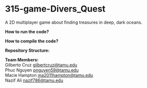 # 315-game-Divers_Quest
A 2D multiplayer game about finding treasures in deep, dark oceans.

**How to run the code?**

**How to compile the code?**

**Repository Structure:**

**Team Members:**  
Gilberto Cruz   gilbertcruz@tamu.edu  
Phuc Nguyen     pnguyen59@tamu.edu  
Macie Hampton   ma2011hampton@tamu.edu  
Nazif Ali       nazif786@tamu.edu  
